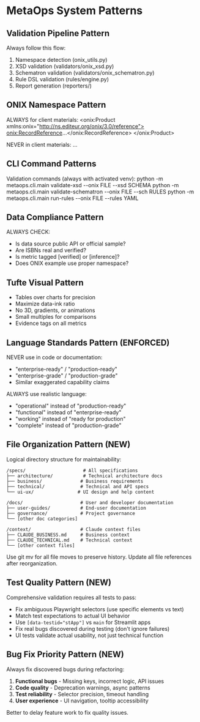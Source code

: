 # MetaOps System Patterns

## Validation Pipeline Pattern
Always follow this flow:
1. Namespace detection (onix_utils.py)
2. XSD validation (validators/onix_xsd.py)
3. Schematron validation (validators/onix_schematron.py)
4. Rule DSL validation (rules/engine.py)
5. Report generation (reporters/)

## ONIX Namespace Pattern
ALWAYS for client materials:
<onix:Product xmlns:onix="http://ns.editeur.org/onix/3.0/reference">
  <onix:RecordReference>...</onix:RecordReference>
</onix:Product>

NEVER in client materials:
<Product>
  <RecordReference>...</RecordReference>
</Product>

## CLI Command Patterns
Validation commands (always with activated venv):
python -m metaops.cli.main validate-xsd --onix FILE --xsd SCHEMA
python -m metaops.cli.main validate-schematron --onix FILE --sch RULES
python -m metaops.cli.main run-rules --onix FILE --rules YAML

## Data Compliance Pattern
ALWAYS CHECK:
- Is data source public API or official sample?
- Are ISBNs real and verified?
- Is metric tagged [verified] or [inference]?
- Does ONIX example use proper namespace?

## Tufte Visual Pattern
- Tables over charts for precision
- Maximize data-ink ratio
- No 3D, gradients, or animations
- Small multiples for comparisons
- Evidence tags on all metrics

## Language Standards Pattern (ENFORCED)
NEVER use in code or documentation:
- "enterprise-ready" / "production-ready" 
- "enterprise-grade" / "production-grade"
- Similar exaggerated capability claims

ALWAYS use realistic language:
- "operational" instead of "production-ready"
- "functional" instead of "enterprise-ready"  
- "working" instead of "ready for production"
- "complete" instead of "production-grade"

## File Organization Pattern (NEW)
Logical directory structure for maintainability:
```
/specs/                     # All specifications
├── architecture/           # Technical architecture docs
├── business/              # Business requirements
├── technical/             # Technical and API specs
└── ui-ux/                # UI design and help content

/docs/                     # User and developer documentation  
├── user-guides/           # End-user documentation
├── governance/            # Project governance
└── [other doc categories]

/context/                  # Claude context files
├── CLAUDE_BUSINESS.md     # Business context
├── CLAUDE_TECHNICAL.md    # Technical context  
└── [other context files]
```

Use git mv for all file moves to preserve history.
Update all file references after reorganization.

## Test Quality Pattern (NEW)
Comprehensive validation requires all tests to pass:
- Fix ambiguous Playwright selectors (use specific elements vs text)
- Match test expectations to actual UI behavior
- Use `[data-testid="stApp"]` vs `main` for Streamlit apps
- Fix real bugs discovered during testing (don't ignore failures)
- UI tests validate actual usability, not just technical function

## Bug Fix Priority Pattern (NEW)
Always fix discovered bugs during refactoring:
1. **Functional bugs** - Missing keys, incorrect logic, API issues
2. **Code quality** - Deprecation warnings, async patterns  
3. **Test reliability** - Selector precision, timeout handling
4. **User experience** - UI navigation, tooltip accessibility

Better to delay feature work to fix quality issues.